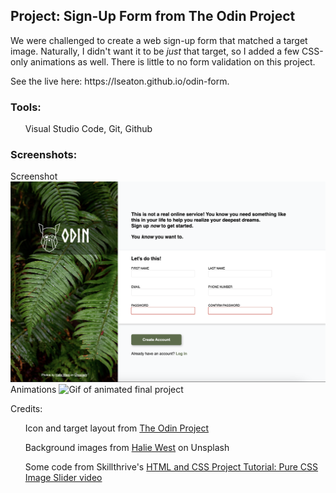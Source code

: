 <h2>Project: Sign-Up Form from The Odin Project</h2>
<p>We were challenged to create a web sign-up form that matched a target image. Naturally, I didn't want it to be <em>just</em> that target, so I added a few CSS-only animations as well. There is little to no form validation on this project.</p>
<p>See the live here: https://lseaton.github.io/odin-form.</p>
<h3>Tools:</h3>
<ul>Visual Studio Code, Git, Github</ul>
<h3>Screenshots:</h3>
Screenshot
<img src="./img/screenshot.png" alt="Screenshot of sign-up form project" width="600px">
Animations
<img src="./img/compressed-odin-form-animations.gif" alt="Gif of animated final project" width="400px" height="254px"/>
<p>Credits:</p>
<ul>Icon and target layout from <a target="_blank" href="https://www.theodinproject.com/">The Odin Project</a></ul>
<ul>Background images from <a target="_blank" href="https://unsplash.com/@haliewestphoto">Halie West</a> on Unsplash</ul>
<ul>Some code from Skillthrive's <a target="_blank" href="https://www.youtube.com/watch?v=McPdzhLRzCg">HTML and CSS Project Tutorial: Pure CSS Image Slider video</a></ul>
